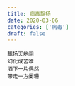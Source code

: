 ```yaml
---
title: 病毒飘扬
date: 2020-03-06
categories: ['病毒']
draft: false
---
```


```
飘扬天地间
幻化成苦难
洒下一片偶然
带走一方阑珊
```
